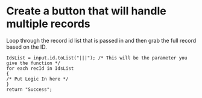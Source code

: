 # Create a button that will handle multiple records

Loop through the record id list that is passed in and then grab the full record based on the ID.

```
IdsList = input.id.toList("|||"); /* This will be the parameter you give the function */
for each recId in IdsList
{
/* Put Logic In here */
}
return "Success";

```
